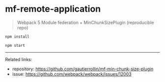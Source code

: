 # mf-remote-application

> Webpack 5 Module federation + MinChunkSizePlugin (reproducible repo)

```sh
npm install

npm start
```

---

Related links:
- repository: https://github.com/gautierrollin/mf-min-chunk-size-plugin
- issue: https://github.com/webpack/webpack/issues/12003
